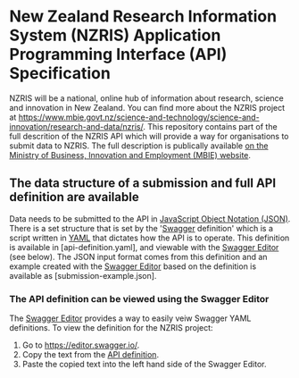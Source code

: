 # New Zealand Research Information System (NZRIS) Application Programming Interface (API) Specification
NZRIS will be a national, online hub of information about research, science and innovation in New Zealand. You can find more about the NZRIS project at https://www.mbie.govt.nz/science-and-technology/science-and-innovation/research-and-data/nzris/. This repository contains part of the full descrition of the NZRIS API which will provide a way for organisations to submit data to NZRIS. The full description is publically available [on the Ministry of Business, Innovation and Employment (MBIE) website](https://www.mbie.govt.nz/science-and-technology/science-and-innovation/research-and-data/nzris/nzris-tools-resources/).

## The data structure of a submission and full API definition are available
Data needs to be submitted to the API in [JavaScript Object Notation (JSON)](https://en.wikipedia.org/wiki/JSON). There is a set structure that is set by the '[Swagger](https://en.wikipedia.org/wiki/Swagger_(software)) definition' which is a script written in [YAML](https://en.wikipedia.org/wiki/YAML) that dictates how the API is to operate. This definition is available in [api-definition.yaml], and viewable with the [Swagger Editor](https://editor.swagger.io/) (see below). The JSON input format comes from this definition and an example created with the [Swagger Editor](https://editor.swagger.io/) based on the definition is available as [submission-example.json].

### The API definition can be viewed using the Swagger Editor
The [Swagger Editor](https://editor.swagger.io/) provides a way to easily veiw Swagger YAML definitions. To view the definition for the NZRIS project:
1. Go to https://editor.swagger.io/.
2. Copy the text from the [API definition](https://raw.githubusercontent.com/new-zealand-research-information-system/nzris-api-specification/master/api-definition.yaml).
3. Paste the copied text into the left hand side of the Swagger Editor.
